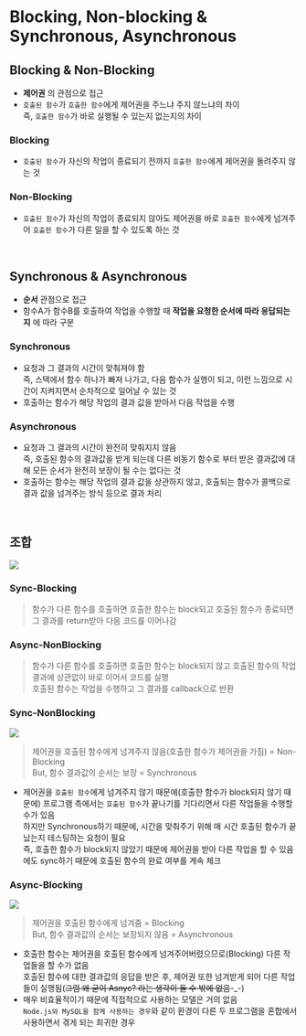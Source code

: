 # Blocking, Non-blocking & Synchronous, Asynchronous
## Blocking & Non-Blocking
- __제어권__ 의 관점으로 접근
- ```호출된 함수```가 ```호출한 함수```에게 제어권을 주느냐 주지 않느냐의 차이  
즉, ```호출한 함수```가 바로 실행될 수 있는지 없는지의 차이  

### Blocking
- ```호출된 함수```가 자신의 작업이 종료되기 전까지 ```호출한 함수```에게 제어권을 돌려주지 않는 것

### Non-Blocking
- ```호출된 함수```가 자신의 작업이 종료되지 않아도 제어권을 바로 ```호출한 함수```에게 넘겨주어 ```호출한 함수```가 다른 일을 할 수 있도록 하는 것

<br>

## Synchronous & Asynchronous
- __순서__ 관점으로 접근
- 함수A가 함수B를 호출하여 작업을 수행할 때 __작업을 요청한 순서에 따라 응답되는지__ 에 따라 구분

### Synchronous
- 요청과 그 결과의 시간이 맞춰져야 함  
즉, 스택에서 함수 하나가 빠져 나가고, 다음 함수가 실행이 되고, 이런 느낌으로 시간이 지켜지면서 순차적으로 일어날 수 있는 것  
- 호출하는 함수가 해당 작업의 결과 값을 받아서 다음 작업을 수행

### Asynchronous
- 요청과 그 결과의 시간이 완전히 맞춰지지 않음  
즉, 호출된 함수의 결과값을 받게 되는데 다른 비동기 함수로 부터 받은 결과값에 대해 모든 순서가 완전히 보장이 될 수는 없다는 것  
- 호출하는 함수는 해당 작업의 결과 값을 상관하지 않고, 호출되는 함수가 콜백으로 결과 값을 넘겨주는 방식 등으로 결과 처리

<br>

## 조합
![](https://velog.velcdn.com/images/imeyh/post/5ed4476b-9688-4b26-a0cb-f45e38986170/image.png)
### Sync-Blocking
> 함수가 다른 함수를 호출하면 호출한 함수는 block되고 호출된 함수가 종료되면 그 결과를 return받아 다음 코드를 이어나감

### Async-NonBlocking
>함수가 다른 함수를 호출하면 호출한 함수는 block되지 않고 호출된 함수의 작업 결과에 상관없이 바로 이어서 코드를 실행  
호출된 함수는 작업을 수행하고 그 결과를 callback으로 반환  

### Sync-NonBlocking
![](https://velog.velcdn.com/images/imeyh/post/ea431611-6d40-4533-abb9-6eabbe81f27a/image.png)
>제어권을 호출된 함수에게 넘겨주지 않음(호출한 함수가 제어권을 가짐) = Non-Blocking  
But, 함수 결과값의 순서는 보장 = Synchronous  

- 제어권을 ```호출된 함수```에게 넘겨주지 않기 때문에(호출한 함수가 block되지 않기 때문에) 프로그램 측에서는 ```호출된 함수```가 끝나기를 기다리면서 다른 작업들을 수행할 수가 있음  
하지만 Synchronous하기 때문에, 시간을 맞춰주기 위해 매 시간 호출된 함수가 끝났는지 테스팅하는 요청이 필요  
즉, 호출한 함수가 block되지 않았기 때문에 제어권을 받아 다른 작업을 할 수 있음에도 sync하기 때문에 호출된 함수의 완료 여부를 계속 체크

### Async-Blocking
![](https://velog.velcdn.com/images/imeyh/post/cc4b52cd-838e-471c-b400-861ea41f5ce0/image.png)
>제어권을 호출된 함수에게 넘겨줌 = Blocking  
But, 함수 결과값의 순서는 보장되지 않음 = Asynchronous  

- 호출한 함수는 제어권을 호출된 함수에게 넘겨주어버렸으므로(Blocking) 다른 작업들을 할 수가 없음  
호출된 함수에 대한 결과값의 응답을 받은 후, 제어권 또한 넘겨받게 되어 다른 작업들이 실행됨(~~그럼 왜 굳이 Asnyc? 라는 생각이 들 수 밖에 없음~~-_-)  
- 매우 비효율적이기 때문에 직접적으로 사용하는 모델은 거의 없음  
 ```Node.js와 MySQL을 함께 사용하는 경우```와 같이 환경이 다른 두 프로그램을 혼합에서 사용하면서 겪게 되는 희귀한 경우  
